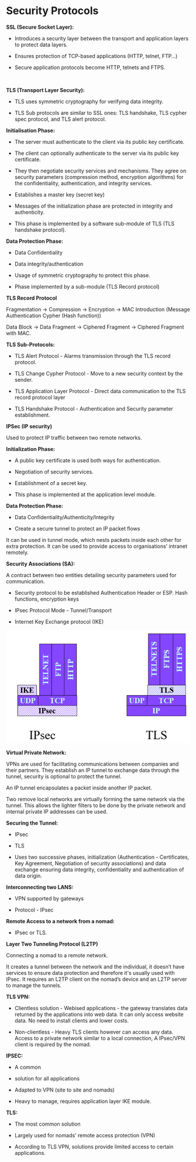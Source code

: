 # Security Protocols
**SSL (Secure Socket Layer):**

- Introduces a security layer between the transport and application layers to protect data layers.

- Ensures protection of TCP-based applications (HTTP, telnet, FTP…)

- Secure application protocols become HTTP, telnets and FTPS. 

<br/>

**TLS (Transport Layer Security):**

- TLS uses symmetric cryptography for verifying data integrity.

- TLS Sub protocols are similar to SSL ones: TLS handshake, TLS cypher spec protocol, and TLS alert protocol.

**Initialisation Phase:**

- The server must authenticate to the client via its public key certificate. 

- The client can optionally authenticate to the server via its public key certificate.

- They then negotiate security services and mechanisms. They agree on security parameters (compression method, encryption algorithms) for the confidentiality, authentication, and integrity services.

- Establishes a master key (secret key)

- Messages of the initialization phase are protected in integrity and authenticity.

- This phase is implemented by a software sub-module of TLS (TLS handshake protocol).

**Data Protection Phase:**

- Data Confidentiality

- Data integrity/authentication

- Usage of symmetric cryptography to protect this phase.

- Phase implemented by a sub-module (TLS Record protocol)

**TLS Record Protocol**

Fragmentation → Compression → Encryption → MAC Introduction (Message Authentication Cypher (Hash function))

Data Block → Data Fragment → Ciphered Fragment → Ciphered Fragment with MAC.

**TLS Sub-Protocols:**

- TLS Alert Protocol - Alarms transmission through the TLS record protocol.

- TLS Change Cypher Protocol - Move to a new security context by the sender.

- TLS Application Layer Protocol - Direct data communication to the TLS record protocol layer

- TLS Handshake Protocol - Authentication and Security parameter establishment.

**IPSec (IP security)**

Used to protect IP traffic between two remote networks.

**Initialization Phase:**

- A public key certificate is used both ways for authentication.

- Negotiation of security services.

- Establishment of a secret key.

- This phase is implemented at the application level module.

**Data Protection Phase:**

- Data Confidentiality/Authenticity/Integrity

- Create a secure tunnel to protect an IP packet flows

It can be used in tunnel mode, which nests packets inside each other for extra protection.  It can be used to provide access to organisations’ intranet remotely.

**Security Associations (SA):**

A contract between two entities detailing security parameters used for communication. 

- Security protocol to be established Authentication Header or ESP. Hash functions, encryption keys

- IPsec Protocol Mode - Tunnel/Transport

- Internet Key Exchange protocol (IKE)

![Untitled](9e35df36_Untitled.png)

**Virtual Private Network:**

VPNs are used for facilitating communications between companies and their partners. They establish an IP tunnel to exchange data through the tunnel, security is optional to protect the tunnel.

An IP tunnel encapsulates a packet inside another IP packet. 

Two remove local networks are virtually forming the same network via the tunnel. This allows the lighter filters to be done by the private network and internal private IP addresses can be used.

**Securing the Tunnel:**

- IPsec

- TLS

- Uses two successive phases, initialization (Authentication - Certificates, Key Agreement, Negotiation of security associations) and data exchange ensuring data integrity, confidentiality and authentication of data origin.

**Interconnecting two LANS:**

- VPN supported by gateways

- Protocol - IPsec

**Remote Access to a network from a nomad:**

- IPsec or TLS.

**Layer Two Tunneling Protocol (L2TP)**

Connecting a nomad to a remote network.

It creates a tunnel between the network and the individual, it doesn’t have services to ensure data protection and therefore it's usually used with IPsec. It requires an L2TP client on the nomad’s device and an L2TP server to manage the tunnels.

**TLS VPN:**

- Clientless solution - Webised applications - the gateway translates data returned by the applications into web data. It can only access website data. No need to install clients and lower costs.

- Non-clientless - Heavy TLS clients however can access any data. Access to a private network similar to a local connection, A IPsec/VPN client is required by the nomad.

**IPSEC:**

- A common

-  solution for all applications

- Adapted to VPN (site to site and nomads)

- Heavy to manage, requires application layer IKE module.

**TLS:**

- The most common solution

- Largely used for nomads’ remote access protection (VPN)

- According to TLS VPN, solutions provide limited access to certain applications.

<br/>

<br/>

